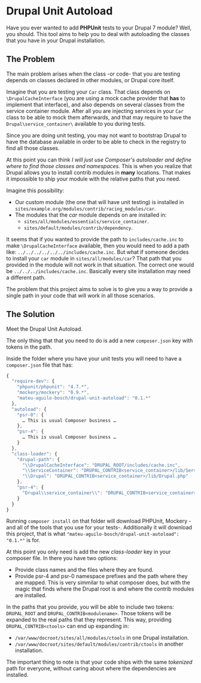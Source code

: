 # Drupal Unit Autoload
Have you ever wanted to add **PHPUnit** tests to your Drupal 7 module? Well, you should. This tool aims to help you to deal
with autoloading the classes that you have in your Drupal installation.

## The Problem
The main problem arises when the class -or code- that you are testing depends on classes declared in other modules, or
Drupal core itself.

Imagine that you are testing your `Car` class. That class depends on `\DrupalCacheInterface` (you are using a mock cache
provider that **has** to implement that interface), and also depends on several classes from the service container
module. After all you are injecting services in your `Car` class to be able to mock them afterwards, and that may
require to have the `Drupal\service_container\` available to you during tests.

Since you are doing unit testing, you may not want to bootstrap Drupal to have the database available in order to be
able to check in the registry to find all those classes.

At this point you can think _I will just use Composer's autoloader and define where to find those classes and
namespaces_. This is when you realize that Drupal allows you to install contrib modules in **many** locations. That
makes it impossible to ship your module with the relative paths that you need.

Imagine this possibility:
  - Our custom module (the one that will have unit testing) is installed in `sites/example.org/modules/contrib/racing_modules/car`.
  - The modules that the _car_ module depends on are installed in:
    - `sites/all/modules/essentials/service_container`.
    - `sites/default/modules/contrib/dependency`.

It seems that if you wanted to provide the path to `includes/cache.inc` to make `\DrupalCacheInterface` available, then
you would need to add a path like: `../../../../../../includes/cache.inc`. But what if someone decides to install your
`car` module in `sites/all/modules/car`? That path that you provided in the module will not work in that situation. The
correct one would be `../../../includes/cache.inc`. Basically every site installation may need a different path.

The problem that this project aims to solve is to give you a way to provide a single path in your code that will work in
all those scenarios.

## The Solution
Meet the Drupal Unit Autoload.

The only thing that that you need to do is add a new `composer.json` key with tokens in the path.

Inside the folder where you have your unit tests you will need to have a `composer.json` file that has:

```js
{
  "require-dev": {
    "phpunit/phpunit": "4.7.*",
    "mockery/mockery": "0.9.*",
    "mateu-aguilo-bosch/drupal-unit-autoload": "0.1.*"
  },
  "autoload": {
    "psr-0": {
      … This is usual Composer business …
    },
    "psr-4": {
      … This is usual Composer business …
    }
  },
  "class-loader": {
    "drupal-path": {
      "\\DrupalCacheInterface": "DRUPAL_ROOT/includes/cache.inc",
      "\\ServiceContainer": "DRUPAL_CONTRIB<service_container>/lib/ServiceContainer.php",
      "\\Drupal": "DRUPAL_CONTRIB<service_container>/lib/Drupal.php"
    },
    "psr-4": {
      "Drupal\\service_container\\": "DRUPAL_CONTRIB<service_container>/src"
    }
  }
}
```

Running `composer install` on that folder will download PHPUnit, Mockery -and all of the tools that you use for your
tests-. Additionally it will download this project, that is what `"mateu-aguilo-bosch/drupal-unit-autoload": "0.1.*"` is
for.

At this point you only need is add the new _class-loader_ key in your composer file. In there you have two options:
  - Provide class names and the files where they are found.
  - Provide psr-4 and psr-0 namespace prefixes and the path where they are mapped. This is very simmilar to what
    composer does, but with the magic that finds where the Drupal root is and where the contrib modules are installed.

In the paths that you provide, you will be able to include two tokens: `DRUPAL_ROOT` and `DRUPAL_CONTRIB<modulename>`.
Those tokens will be expanded to the real paths that they represent. This way, providing `DRUPAL_CONTRIB<ctools>` can end up expanding in:
  - `/var/www/docroot/sites/all/modules/ctools` in one Drupal installation.
  - `/var/www/docroot/sites/default/modules/contrib/ctools` in another installation.
  
The important thing to note is that your code ships with the same _tokenized_ path for everyone, without caring about
where the dependencies are installed.
